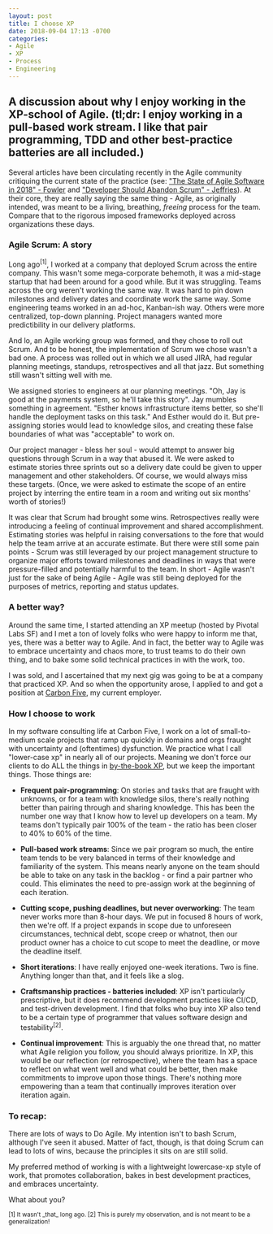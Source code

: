 ```yaml
---
layout: post
title: I choose XP
date: 2018-09-04 17:13 -0700
categories:
- Agile
- XP
- Process
- Engineering
---
```

<h2 class="intro">A discussion about why I enjoy working in the XP-school of Agile. (tl;dr: I enjoy working in a pull-based work stream. I like that pair programming, TDD and other best-practice batteries are all included.)</h2>

Several articles have been circulating recently in the Agile community critiquing the current state of the practice (see: ["The State of Agile Software in 2018" - Fowler](https://martinfowler.com/articles/agile-aus-2018.html) and ["Developer Should Abandon Scrum" - Jeffries](https://ronjeffries.com/articles/018-01ff/abandon-1/)). At their core, they are really saying the same thing - Agile, as originally intended, was meant to be a living, breathing, _freeing_ process for the team. Compare that to the rigorous imposed frameworks deployed across organizations these days.

### Agile Scrum: A story

Long ago<sup>[1]</sup>, I worked at a company that deployed Scrum across the entire company. This wasn't some mega-corporate behemoth, it was a mid-stage startup that had been around for a good while. But it was struggling. Teams across the org weren't working the same way. It was hard to pin down milestones and delivery dates and coordinate work the same way. Some engineering teams worked in an ad-hoc, Kanban-ish way. Others were more centralized, top-down planning. Project managers wanted more predictibility in our delivery platforms.

And lo, an Agile working group was formed, and they chose to roll out Scrum. And to be honest, the implementation of Scrum we chose wasn't a bad one. A process was rolled out in which we all used JIRA, had regular planning meetings, standups, retrospectives and all that jazz. But something still wasn't sitting well with me.

We assigned stories to engineers at our planning meetings. "Oh, Jay is good at the payments system, so he'll take this story". Jay mumbles something in agreement. "Esther knows infrastructure items better, so she'll handle the deployment tasks on this task." And Esther would do it. But pre-assigning stories would lead to knowledge silos, and creating these false boundaries of what was "acceptable" to work on.

Our project manager - bless her soul - would attempt to answer big questions through Scrum in a way that abused it. We were asked to estimate stories three sprints out so a delivery date could be given to upper management and other stakeholders. Of course, we would always miss these targets. (Once, we were asked to estimate the scope of an entire project by interring the entire team in a room and writing out six months' worth of stories!)

It was clear that Scrum had brought some wins. Retrospectives really were introducing a feeling of continual improvement and shared accomplishment. Estimating stories was helpful in raising conversations to the fore that would help the team arrive at an accurate estimate. But there were still some pain points - Scrum was still leveraged by our project management structure to organize major efforts toward milestones and deadlines in ways that were pressure-filled and potentially harmful to the team. In short - Agile wasn't just for the sake of being Agile - Agile was still being deployed for the purposes of metrics, reporting and status updates.

### A better way?

Around the same time, I started attending an XP meetup (hosted by Pivotal Labs SF) and I met a ton of lovely folks who were happy to inform me that, yes, there was a better way to Agile. And in fact, the better way to Agile was to embrace uncertainty and chaos more, to trust teams to do their own thing, and to bake some solid technical practices in with the work, too.

I was sold, and I ascertained that my next gig was going to be at a company that practiced XP. And so when the opportunity arose, I applied to and got a position at [Carbon Five](https://www.carbonfive.com), my current employer.

### How I choose to work

In my software consulting life at Carbon Five, I work on a lot of small-to-medium scale projects that ramp up quickly in domains and orgs fraught with uncertainty and (oftentimes) dysfunction. We practice what I call "lower-case xp" in nearly all of our projects. Meaning we don't force our clients to  do ALL the things in [by-the-book XP](https://www.amazon.com/Extreme-Programming-Explained-Embrace-Change/dp/0321278658), but we keep the important things. Those things are:

* __Frequent pair-programming__: On stories and tasks that are fraught with unknowns, or for a team with knowledge silos, there's really nothing better than pairing through and sharing knowledge. This has been the number one way that I know how to level up developers on a team. My teams don't typically pair 100% of the team - the ratio has been closer to 40% to 60% of the time.

* __Pull-based work streams__: Since we pair program so much, the entire team tends to be very balanced in terms of their knowledge and familiarity of the system. This means nearly anyone on the team should be able to take on any task in the backlog - or find a pair partner who could. This eliminates the need to pre-assign work at the beginning of each iteration.

* __Cutting scope, pushing deadlines, but never overworking__: The team never works more than 8-hour days. We put in focused 8 hours of work, then we're off. If a project expands in scope due to unforeseen circumstances, technical debt, scope creep or whatnot, then our product owner has a choice to cut scope to meet the deadline, or move the deadline itself.

* __Short iterations__: I have really enjoyed one-week iterations. Two is fine. Anything longer than that, and it feels like a slog.

* __Craftsmanship practices - batteries included__: XP isn't particularly prescriptive, but it does recommend development practices like CI/CD, and test-driven development. I find that folks who buy into XP also tend to be a certain type of programmer that values software design and testability<sup>[2]</sup>.

* __Continual improvement__: This is arguably the one thread that, no matter what Agile religion you follow, you should always prioritize. In XP, this would be our reflection (or retrospective), where the team has a space to reflect on what went well and what could be better, then make commitments to improve upon those things. There's nothing more empowering than a team that continually improves iteration over iteration again.

### To recap:

There are lots of ways to Do Agile. My intention isn't to bash Scrum, although I've seen it abused. Matter of fact, though, is that doing Scrum can lead to lots of wins, because the principles it sits on are still solid.

My preferred method of working is with a lightweight lowercase-xp style of work, that promotes collaboration, bakes in best development practices, and embraces uncertainty.

What about you?

<small>
[1] It wasn't _that_ long ago.
[2] This is purely my observation, and is not meant to be a generalization!
</small>
